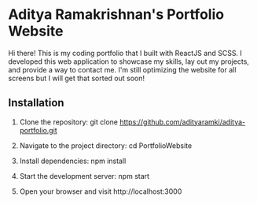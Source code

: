# Aditya Ramakrishnan's Portfolio Website

Hi there! This is my coding portfolio that I built with ReactJS and SCSS. I developed this web application to showcase my skills, lay out my projects, and provide a way to contact me. I'm still optimizing the website for all screens but I will get that sorted out soon!

## Installation
1. Clone the repository: git clone https://github.com/adityaramki/aditya-portfolio.git

2. Navigate to the project directory: cd PortfolioWebsite

3. Install dependencies: npm install

4. Start the development server: npm start

5. Open your browser and visit http://localhost:3000



